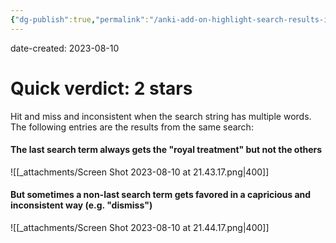 ```yaml
---
{"dg-publish":true,"permalink":"/anki-add-on-highlight-search-results-in-the-browser/","noteIcon":"2"}
---
```


date-created: 2023-08-10

# Quick verdict: 2 stars

Hit and miss and inconsistent when the search string has multiple words. The following entries are the results from the same search:
#### The last search term always gets the "royal treatment" but not the others

![[_attachments/Screen Shot 2023-08-10 at 21.43.17.png\|400]]

#### But sometimes a non-last search term gets favored in a capricious and inconsistent way (e.g. "dismiss")

![[_attachments/Screen Shot 2023-08-10 at 21.44.17.png\|400]]